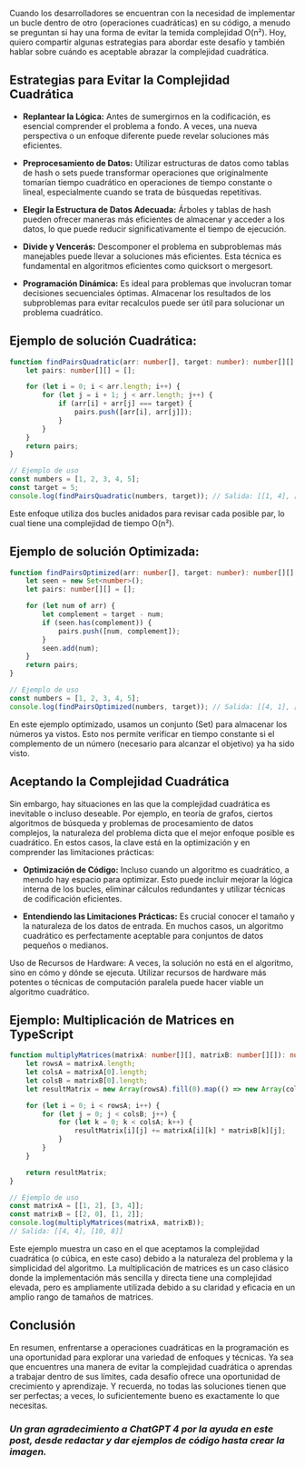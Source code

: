 Cuando los desarrolladores se encuentran con la necesidad de implementar un bucle dentro de otro (operaciones cuadráticas) en su código, a menudo se preguntan si hay una forma de evitar la temida complejidad O(n²). Hoy, quiero compartir algunas estrategias para abordar este desafío y también hablar sobre cuándo es aceptable abrazar la complejidad cuadrática.

## Estrategias para Evitar la Complejidad Cuadrática

* **Replantear la Lógica:** Antes de sumergirnos en la codificación, es esencial comprender el problema a fondo. A veces, una nueva perspectiva o un enfoque diferente puede revelar soluciones más eficientes.

* **Preprocesamiento de Datos:** Utilizar estructuras de datos como tablas de hash o sets puede transformar operaciones que originalmente tomarían tiempo cuadrático en operaciones de tiempo constante o lineal, especialmente cuando se trata de búsquedas repetitivas.

* **Elegir la Estructura de Datos Adecuada:** Árboles y tablas de hash pueden ofrecer maneras más eficientes de almacenar y acceder a los datos, lo que puede reducir significativamente el tiempo de ejecución.

* **Divide y Vencerás:** Descomponer el problema en subproblemas más manejables puede llevar a soluciones más eficientes. Esta técnica es fundamental en algoritmos eficientes como quicksort o mergesort.

* **Programación Dinámica:** Es ideal para problemas que involucran tomar decisiones secuenciales óptimas. Almacenar los resultados de los subproblemas para evitar recalculos puede ser útil para solucionar un problema cuadrático.

## Ejemplo de solución Cuadrática:
```typescript
function findPairsQuadratic(arr: number[], target: number): number[][] {
    let pairs: number[][] = [];

    for (let i = 0; i < arr.length; i++) {
        for (let j = i + 1; j < arr.length; j++) {
            if (arr[i] + arr[j] === target) {
                pairs.push([arr[i], arr[j]]);
            }
        }
    }
    return pairs;
}

// Ejemplo de uso
const numbers = [1, 2, 3, 4, 5];
const target = 5;
console.log(findPairsQuadratic(numbers, target)); // Salida: [[1, 4], [2, 3]]
```
Este enfoque utiliza dos bucles anidados para revisar cada posible par, lo cual tiene una complejidad de tiempo O(n²).

## Ejemplo de solución Optimizada:
```typescript
function findPairsOptimized(arr: number[], target: number): number[][] {
    let seen = new Set<number>();
    let pairs: number[][] = [];

    for (let num of arr) {
        let complement = target - num;
        if (seen.has(complement)) {
            pairs.push([num, complement]);
        }
        seen.add(num);
    }
    return pairs;
}

// Ejemplo de uso
const numbers = [1, 2, 3, 4, 5];
console.log(findPairsOptimized(numbers, target)); // Salida: [[4, 1], [3, 2]]
```
En este ejemplo optimizado, usamos un conjunto (Set) para almacenar los números ya vistos. Esto nos permite verificar en tiempo constante si el complemento de un número (necesario para alcanzar el objetivo) ya ha sido visto.

## Aceptando la Complejidad Cuadrática

Sin embargo, hay situaciones en las que la complejidad cuadrática es inevitable o incluso deseable. Por ejemplo, en teoría de grafos, ciertos algoritmos de búsqueda y problemas de procesamiento de datos complejos, la naturaleza del problema dicta que el mejor enfoque posible es cuadrático. En estos casos, la clave está en la optimización y en comprender las limitaciones prácticas:

* **Optimización de Código:** Incluso cuando un algoritmo es cuadrático, a menudo hay espacio para optimizar. Esto puede incluir mejorar la lógica interna de los bucles, eliminar cálculos redundantes y utilizar técnicas de codificación eficientes.

* **Entendiendo las Limitaciones Prácticas:** Es crucial conocer el tamaño y la naturaleza de los datos de entrada. En muchos casos, un algoritmo cuadrático es perfectamente aceptable para conjuntos de datos pequeños o medianos.

Uso de Recursos de Hardware: A veces, la solución no está en el algoritmo, sino en cómo y dónde se ejecuta. Utilizar recursos de hardware más potentes o técnicas de computación paralela puede hacer viable un algoritmo cuadrático.

## Ejemplo: Multiplicación de Matrices en TypeScript
```typescript
function multiplyMatrices(matrixA: number[][], matrixB: number[][]): number[][] {
    let rowsA = matrixA.length;
    let colsA = matrixA[0].length;
    let colsB = matrixB[0].length;
    let resultMatrix = new Array(rowsA).fill(0).map(() => new Array(colsB).fill(0));

    for (let i = 0; i < rowsA; i++) {
        for (let j = 0; j < colsB; j++) {
            for (let k = 0; k < colsA; k++) {
                resultMatrix[i][j] += matrixA[i][k] * matrixB[k][j];
            }
        }
    }

    return resultMatrix;
}

// Ejemplo de uso
const matrixA = [[1, 2], [3, 4]];
const matrixB = [[2, 0], [1, 2]];
console.log(multiplyMatrices(matrixA, matrixB));
// Salida: [[4, 4], [10, 8]]
```
Este ejemplo muestra un caso en el que aceptamos la complejidad cuadrática (o cúbica, en este caso) debido a la naturaleza del problema y la simplicidad del algoritmo. La multiplicación de matrices es un caso clásico donde la implementación más sencilla y directa tiene una complejidad elevada, pero es ampliamente utilizada debido a su claridad y eficacia en un amplio rango de tamaños de matrices.
## Conclusión

En resumen, enfrentarse a operaciones cuadráticas en la programación es una oportunidad para explorar una variedad de enfoques y técnicas. Ya sea que encuentres una manera de evitar la complejidad cuadrática o aprendas a trabajar dentro de sus límites, cada desafío ofrece una oportunidad de crecimiento y aprendizaje. Y recuerda, no todas las soluciones tienen que ser perfectas; a veces, lo suficientemente bueno es exactamente lo que necesitas.

### *Un gran agradecimiento a ChatGPT 4 por la ayuda en este post, desde redactar y dar ejemplos de código hasta crear la imagen.*